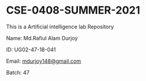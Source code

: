 # CSE-0408-SUMMER-2021
This is a Artificial intelligence lab Repository

Name: Md.Rafiul Alam Durjoy

ID: UG02-47-18-041

Email: mdurjoy148@gmail.com

Batch: 47
